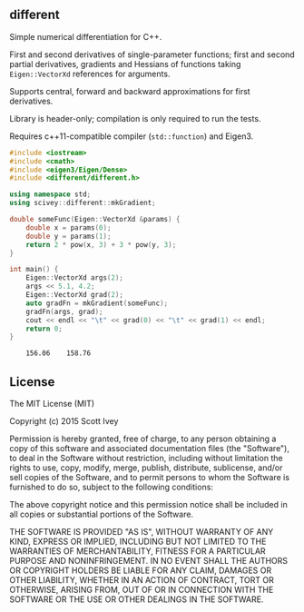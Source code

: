 ## different

Simple numerical differentiation for C++.

First and second derivatives of single-parameter functions; first and second partial derivatives, gradients and Hessians of functions taking `Eigen::VectorXd` references for arguments.

Supports central, forward and backward approximations for first derivatives.

Library is header-only; compilation is only required to run the tests.

Requires c++11-compatible compiler (`std::function`) and Eigen3.

```c++
#include <iostream>
#include <cmath>
#include <eigen3/Eigen/Dense>
#include <different/different.h>

using namespace std;
using scivey::different::mkGradient;

double someFunc(Eigen::VectorXd &params) {
    double x = params(0);
    double y = params(1);
    return 2 * pow(x, 3) + 3 * pow(y, 3);
}

int main() {
    Eigen::VectorXd args(2);
    args << 5.1, 4.2;
    Eigen::VectorXd grad(2);
    auto gradFn = mkGradient(someFunc);
    gradFn(args, grad);
    cout << endl << "\t" << grad(0) << "\t" << grad(1) << endl;
    return 0;
}
```

```bash
    156.06    158.76
```


## License

The MIT License (MIT)

Copyright (c) 2015 Scott Ivey

Permission is hereby granted, free of charge, to any person obtaining a copy of
this software and associated documentation files (the "Software"), to deal in
the Software without restriction, including without limitation the rights to
use, copy, modify, merge, publish, distribute, sublicense, and/or sell copies of
the Software, and to permit persons to whom the Software is furnished to do so,
subject to the following conditions:

The above copyright notice and this permission notice shall be included in all
copies or substantial portions of the Software.

THE SOFTWARE IS PROVIDED "AS IS", WITHOUT WARRANTY OF ANY KIND, EXPRESS OR
IMPLIED, INCLUDING BUT NOT LIMITED TO THE WARRANTIES OF MERCHANTABILITY, FITNESS
FOR A PARTICULAR PURPOSE AND NONINFRINGEMENT. IN NO EVENT SHALL THE AUTHORS OR
COPYRIGHT HOLDERS BE LIABLE FOR ANY CLAIM, DAMAGES OR OTHER LIABILITY, WHETHER
IN AN ACTION OF CONTRACT, TORT OR OTHERWISE, ARISING FROM, OUT OF OR IN
CONNECTION WITH THE SOFTWARE OR THE USE OR OTHER DEALINGS IN THE SOFTWARE.



